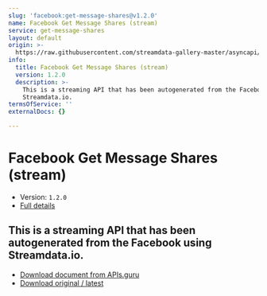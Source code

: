 ```yaml
---
slug: 'facebook:get-message-shares@v1.2.0'
name: Facebook Get Message Shares (stream)
service: get-message-shares
layout: default
origin: >-
  https://raw.githubusercontent.com/streamdata-gallery-master/asyncapi/master/_listings/facebook/facebook-get-message-shares-stream-async.md
info:
  title: Facebook Get Message Shares (stream)
  version: 1.2.0
  description: >-
    This is a streaming API that has been autogenerated from the Facebook using
    Streamdata.io.
termsOfService: ''
externalDocs: {}

---
```

# Facebook Get Message Shares (stream)

* Version: `1.2.0`
* [Full details](../html/facebook:get-message-shares@v1.2.0.html)



## This is a streaming API that has been autogenerated from the Facebook using Streamdata.io.



* [Download document from APIs.guru](https://raw.githubusercontent.com/APIs-guru/asyncapi-directory/master/docs/APIs/facebook%3Aget-message-shares%40v1.2.0.yaml)
* [Download original / latest](https://raw.githubusercontent.com/streamdata-gallery-master/asyncapi/master/_listings/facebook/facebook-get-message-shares-stream-async.md)

<script type="application/ld+json">
{
  "@context": "http://schema.org/",
  "@type": "WebAPI",
  "description": "This is a streaming API that has been autogenerated from the Facebook using Streamdata.io.",
  "documentation": "",

  "name": "Facebook Get Message Shares (stream)"
}
</script>
